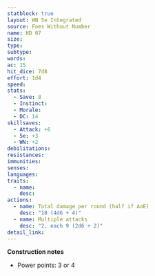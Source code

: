 ```yaml
---
statblock: true
layout: WN 5e Integrated
source: Foes Without Number
name: HD 07
size: 
type: 
subtype: 
words: 
ac: 15
hit_dice: 7d8
effort: 1d4
speed: 
stats:
  - Save: 8
  - Instinct: 
  - Morale:
  - DC: 14
skillsaves:
  - Attack: +6
  - 5e: +3
  - WN: +2
debilitations: 
resistances:
immunities:
senses:
languages: 
traits:
  - name: 
    desc: 
actions:
  - name: Total damage per round (half if AoE)
    desc: "18 (4d6 + 4)"
  - name: Multiple attacks
    desc: "2, each 9 (2d6 + 2)"
detail_link: 
---
```


**Construction notes**
- Power points: 3 or 4
